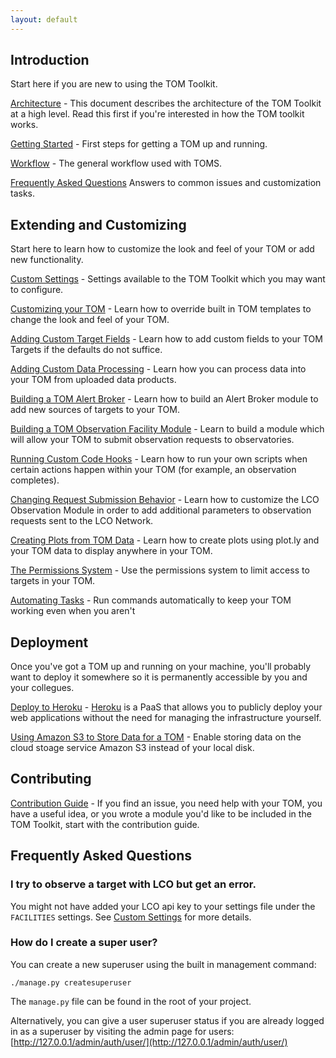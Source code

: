 ```yaml
---
layout: default
---
```


## Introduction
Start here if you are new to using the TOM Toolkit.

[Architecture](/docs/tomarchitecture) - This document describes the
architecture of the TOM Toolkit at a high level. Read this first if you're
interested in how the TOM toolkit works.

[Getting Started](/docs/getting_started) - First steps for getting a TOM
up and running.

[Workflow](/docs/workflow) - The general workflow used with TOMS.

[Frequently Asked Questions](#frequently-asked-questions) Answers to common issues
and customization tasks.

## Extending and Customizing
Start here to learn how to customize the look and feel of your TOM or
add new functionality.

[Custom Settings](/docs/customsettings) - Settings available to the TOM Toolkit
which you may want to configure.

[Customizing your TOM](/docs/customize_templates) - Learn how to override
built in TOM templates to change the look and feel of your TOM.

[Adding Custom Target Fields](/docs/target_fields) - Learn how to add custom
fields to your TOM Targets if the defaults do not suffice.

[Adding Custom Data Processing](/docs/customizing_data_processing) - Learn how
you can process data into your TOM from uploaded data products.

[Building a TOM Alert Broker](/docs/create_broker) - Learn how to build
an Alert Broker module to add new sources of targets to your TOM.

[Building a TOM Observation Facility Module](/docs/observation_module) - Learn to
build a module which will allow your TOM to submit observation requests to
observatories.

[Running Custom Code Hooks](/docs/custom_code) - Learn how to run your own scripts
when certain actions happen within your TOM (for example, an observation
completes).

[Changing Request Submission Behavior](/docs/customize_observations) - Learn how
to customize the LCO Observation Module in order to add additional parameters to
observation requests sent to the LCO Network.

[Creating Plots from TOM Data](/docs/plotting_data) - Learn how to create plots
using plot.ly and your TOM data to display anywhere in your TOM.

[The Permissions System](/docs/permissions) - Use the permissions system to limit
access to targets in your TOM.

[Automating Tasks](/docs/automation) - Run commands automatically to keep your TOM
working even when you aren't

## Deployment
Once you've got a TOM up and running on your machine, you'll probably want to
deploy it somewhere so it is permanently accessible by you and your collegues.

[Deploy to Heroku](/docs/deployment_heroku) - [Heroku](https://heroku.com) is a
PaaS that allows you to publicly deploy your web applications without the need
for managing the infrastructure yourself.

[Using Amazon S3 to Store Data for a TOM](/docs/amazons3) - Enable storing data on
the cloud stoage service Amazon S3 instead of your local disk.

## Contributing

[Contribution Guide](/docs/contributing) - If you find an issue, you need help with your TOM, you have a useful idea, or you wrote a module you'd like to be included in the TOM Toolkit, start with the contribution guide.


## Frequently Asked Questions

### I try to observe a target with LCO but get an error.

You might not have added your LCO api key to your settings file under the
`FACILITIES` settings. See [Custom Settings](/docs/customsettings#facilities) for
more details.

### How do I create a super user?
You can create a new superuser using the built in management command:

    ./manage.py createsuperuser

The `manage.py` file can be found in the root of your project.

Alternatively, you can give a user superuser status if you are already logged
in as a superuser by visiting the admin page for users:
[http://127.0.0.1/admin/auth/user/](http://127.0.0.1/admin/auth/user/)

